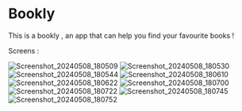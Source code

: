 # Bookly
This is a bookly , an app that can help you find your favourite books !

Screens :

![Screenshot_20240508_180509](https://github.com/kostas2370/BookIy/assets/96636678/3393ed74-6643-4e0f-a03d-ffa14c8a41d7)
![Screenshot_20240508_180530](https://github.com/kostas2370/BookIy/assets/96636678/ad07d400-027b-4c16-b2cb-337be7261794)
![Screenshot_20240508_180544](https://github.com/kostas2370/BookIy/assets/96636678/574d1b86-f26c-4380-a497-926866622bae)
![Screenshot_20240508_180610](https://github.com/kostas2370/BookIy/assets/96636678/2e0f6683-ceea-4c6e-969d-6bcd1254841e)
![Screenshot_20240508_180622](https://github.com/kostas2370/BookIy/assets/96636678/7da28dd3-149a-4d82-bbf8-611117297bb1)
![Screenshot_20240508_180700](https://github.com/kostas2370/BookIy/assets/96636678/e19240f4-42da-4f8d-8a85-b30fff98333a)
![Screenshot_20240508_180722](https://github.com/kostas2370/BookIy/assets/96636678/ae32c007-66b0-4842-bf9d-93ff903bc48e)
![Screenshot_20240508_180745](https://github.com/kostas2370/BookIy/assets/96636678/92113ddc-912b-479e-a8db-c39f17d156b6)
![Screenshot_20240508_180752](https://github.com/kostas2370/BookIy/assets/96636678/d7fd8e3e-cf24-46a0-8721-382fe556220c)

